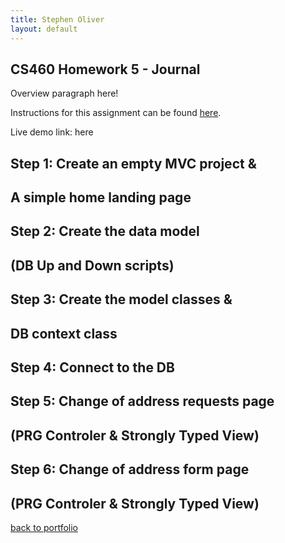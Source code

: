 ```yaml
---
title: Stephen Oliver
layout: default
---
```

## CS460 Homework 5 - Journal

Overview paragraph here!

Instructions for this assignment can be found [here](http://www.wou.edu/~morses/classes/cs46x/assignments/HW5.html).

Live demo link: here

## Step 1: Create an empty MVC project &
## A simple home landing page



## Step 2: Create the data model
## (DB Up and Down scripts) 



## Step 3: Create the model classes &
## DB context class



## Step 4: Connect to the DB



## Step 5: Change of address requests page
## (PRG Controler & Strongly Typed View)



## Step 6: Change of address form page
## (PRG Controler & Strongly Typed View)



[back to portfolio](https://skoliver89.github.io)